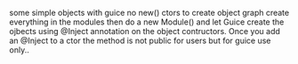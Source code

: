 some simple objects with guice
no new() ctors to create object graph
create everything in the modules then do a new Module() and let Guice create the ojbects using @Inject
annotation on the object contructors. Once you add an @Inject to a ctor the method is not public for users
but for guice use only..


